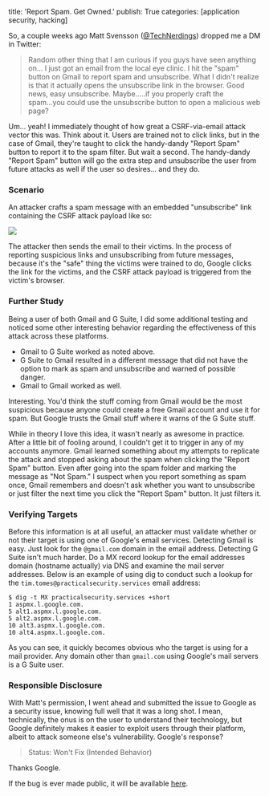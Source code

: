 title: 'Report Spam. Get Owned.'
publish: True
categories: [application security, hacking]

So, a couple weeks ago Matt Svensson ([@TechNerdings](https://twitter.com/TechNerdings)) dropped me a DM in Twitter:

> Random other thing that I am curious if you guys have seen anything on... I just got an email from the local eye clinic.  I hit the "spam" button on Gmail to report spam and unsubscribe. What I didn't realize is that it actually opens the unsubscribe link in the browser. Good news, easy unsubscribe. Maybe.....if you properly craft the spam...you could use the unsubscribe button to open a malicious web page?

Um... yeah! I immediately thought of how great a CSRF-via-email attack vector this was. Think about it. Users are trained not to click links, but in the case of Gmail, they're taught to click the handy-dandy "Report Spam" button to report it to the spam filter. But wait a second. The handy-dandy "Report Spam" button will go the extra step and unsubscribe the user from future attacks as well if the user so desires... and they do.

<!-- READMORE -->

### Scenario

An attacker crafts a spam message with an embedded "unsubscribe" link containing the CSRF attack payload like so:

![](/images/posts/2018-03-15-report-spam-get-owned/spam-unsubscribe.png)

The attacker then sends the email to their victims. In the process of reporting suspicious links and unsubscribing from future messages, because it's the "safe" thing the victims were trained to do, Google clicks the link for the victims, and the CSRF attack payload is triggered from the victim's browser.

### Further Study

Being a user of both Gmail and G Suite, I did some additional testing and noticed some other interesting behavior regarding the effectiveness of this attack across these platforms.

* Gmail to G Suite worked as noted above.
* G Suite to Gmail resulted in a different message that did not have the option to mark as spam and unsubscribe and warned of possible danger.
* Gmail to Gmail worked as well.

Interesting. You'd think the stuff coming from Gmail would be the most suspicious because anyone could create a free Gmail account and use it for spam. But Google trusts the Gmail stuff where it warns of the G Suite stuff.

While in theory I love this idea, it wasn't nearly as awesome in practice. After a little bit of fooling around, I couldn't get it to trigger in any of my accounts anymore. Gmail learned something about my attempts to replicate the attack and stopped asking about the spam when clicking the "Report Spam" button. Even after going into the spam folder and marking the message as "Not Spam." I suspect when you report something as spam once, Gmail remembers and doesn't ask whether you want to unsubscribe or just filter the next time you click the "Report Spam" button. It just filters it.

### Verifying Targets

Before this information is at all useful, an attacker must validate whether or not their target is using one of Google's email services. Detecting Gmail is easy. Just look for the `@gmail.com` domain in the email address. Detecting G Suite isn't much harder. Do a MX record lookup for the email addresses domain (hostname actually) via DNS and examine the mail server addresses. Below is an example of using dig to conduct such a lookup for the `tim.tomes@practicalsecurity.services` email address:

```
$ dig -t MX practicalsecurity.services +short
1 aspmx.l.google.com.
5 alt1.aspmx.l.google.com.
5 alt2.aspmx.l.google.com.
10 alt3.aspmx.l.google.com.
10 alt4.aspmx.l.google.com.
```

As you can see, it quickly becomes obvious who the target is using for a mail provider. Any domain other than `gmail.com` using Google's mail servers is a G Suite user.

### Responsible Disclosure

With Matt's permission, I went ahead and submitted the issue to Google as a security issue, knowing full well that it was a long shot. I mean, technically, the onus is on the user to understand their technology, but Google definitely makes it easier to exploit users through their platform, albeit to attack someone else's vulnerability. Google's response?

> Status: Won't Fix (Intended Behavior)

Thanks Google.

If the bug is ever made public, it will be available [here](https://issuetracker.google.com/issues/74233153).
